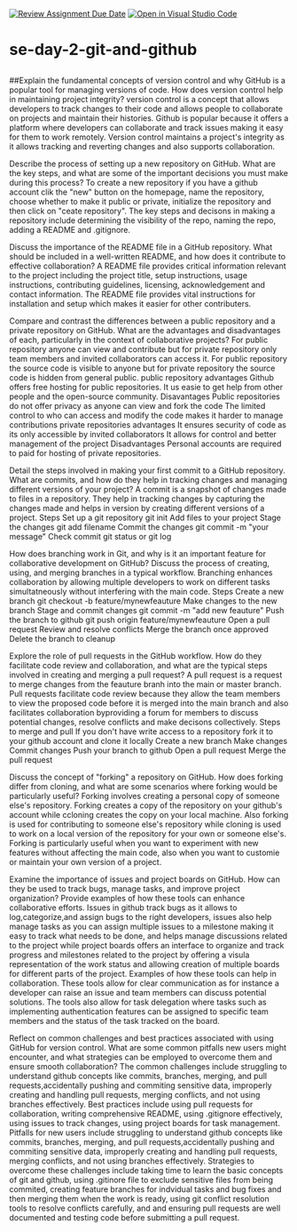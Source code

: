 [![Review Assignment Due Date](https://classroom.github.com/assets/deadline-readme-button-22041afd0340ce965d47ae6ef1cefeee28c7c493a6346c4f15d667ab976d596c.svg)](https://classroom.github.com/a/8wgCKhpZ)
[![Open in Visual Studio Code](https://classroom.github.com/assets/open-in-vscode-2e0aaae1b6195c2367325f4f02e2d04e9abb55f0b24a779b69b11b9e10269abc.svg)](https://classroom.github.com/online_ide?assignment_repo_id=18943695&assignment_repo_type=AssignmentRepo)
# se-day-2-git-and-github
## 
##Explain the fundamental concepts of version control and why GitHub is a popular tool for managing versions of code. How does version control help in maintaining project integrity? version control is a concept that allows developers to track changes to their code and allows people to collaborate on projects and maintain their histories. Github is popular because it offers a platform where developers can collaborate and track issues making it easy for them to work remotely. Version control maintains a project's integrity as it allows tracking and reverting changes and also supports collaboration.

Describe the process of setting up a new repository on GitHub. What are the key steps, and what are some of the important decisions you must make during this process? To create a new repository if you have a github account clik the "new" button on the homepage, name the repository, choose whether to make it public or private, initialize the repository and then click on "ceate repository". The key steps and decisons in making a repository include determining the visibility of the repo, naming the repo, adding a README and .gitignore.

Discuss the importance of the README file in a GitHub repository. What should be included in a well-written README, and how does it contribute to effective collaboration? A README file provides critical information relevant to the project including the project title, setup instructions, usage instructions, contributing guidelines, licensing, acknowledgement and contact information. The README file provides vital instructions for installation and setup which makes it easier for other contributers.

Compare and contrast the differences between a public repository and a private repository on GitHub. What are the advantages and disadvantages of each, particularly in the context of collaborative projects? For public repository anyone can view and contribute but for private repository only team members and invited collaborators can access it. For public repository the source code is visible to anyone but for private repository the source code is hidden from general public. public repository advantages Github offers free hosting for public repositories. It us easie to get help from other people and the open-source community. Disavantages Public repositories do not offer privacy as anyone can view and fork the code The limited control to who can access and modify the code makes it harder to manage contributions private repositories advantages It ensures security of code as its only accessible by invited collaborators It allows for control and better management of the project Disadvantages Personal accounts are required to paid for hosting of private repositories.

Detail the steps involved in making your first commit to a GitHub repository. What are commits, and how do they help in tracking changes and managing different versions of your project? A commit is a snapshot of changes made to files in a repository. They help in tracking changes by capturing the changes made and helps in version by creating different versions of a project. Steps Set up a git repository git init Add files to your project Stage the changes git add filename Commit the changes git commit -m "your message" Check commit git status or git log

How does branching work in Git, and why is it an important feature for collaborative development on GitHub? Discuss the process of creating, using, and merging branches in a typical workflow. Branching enhances collaboration by allowing multiple developers to work on different tasks simultatneously without interfering with the main code. Steps Create a new branch git checkout -b feature/mynewfeauture Make changes to the new branch Stage and commit changes git commit -m "add new feauture" Push the branch to github git push origin feature/mynewfeauture Open a pull request Review and resolve conflicts Merge the branch once approved Delete the branch to cleanup

Explore the role of pull requests in the GitHub workflow. How do they facilitate code review and collaboration, and what are the typical steps involved in creating and merging a pull request? A pull request is a request to merge changes from the feauture branh into the main or master branch. Pull requests facilitate code review because they allow the team members to view the proposed code before it is merged into the main branch and also facilitates collaboration byproviding a forum for members to discuss potential changes, resolve conflicts and make decisons collectively. Steps to merge and pull If you don't have write access to a repository fork it to your github account and clone it locally Create a new branch Make changes Commit changes Push your branch to github Open a pull request Merge the pull request

Discuss the concept of "forking" a repository on GitHub. How does forking differ from cloning, and what are some scenarios where forking would be particularly useful? Forking involves creating a personal copy of someone else's repository. Forking creates a copy of the repository on your github's account while ccloning creates the copy on your local machine. Also forking is used for contributing to someone else's repository while cloning is used to work on a local version of the repository for your own or someone else's. Forking is particularly useful when you want to experiment with new features without affecting the main code, also when you want to customie or maintain your own version of a project.

Examine the importance of issues and project boards on GitHub. How can they be used to track bugs, manage tasks, and improve project organization? Provide examples of how these tools can enhance collaborative efforts. Issues in github track bugs as it allows to log,categorize,and assign bugs to the right developers, issues also help manage tasks as you can assign multiple issues to a milestone making it easy to track what needs to be done, and helps manage discussions related to the project while project boards offers an interface to organize and track progress and milestones related to the project by offering a visula representation of the work status and allowing creation of multiple boards for different parts of the project. Examples of how these tools can help in collaboration. These tools allow for clear communication as for instance a developer can raise an issue and team members can discuss potential solutions. The tools also allow for task delegation where tasks such as implementing authentication features can be assigned to specific team members and the status of the task tracked on the board.

Reflect on common challenges and best practices associated with using GitHub for version control. What are some common pitfalls new users might encounter, and what strategies can be employed to overcome them and ensure smooth collaboration? The common challenges include struggling to understand github concepts like commits, branches, merging, and pull requests,accidentally pushing and commiting sensitive data, improperly creating and handling pull requests, merging conflicts, and not using branches effectively. Best practices include using pull requests for collaboration, writing comprehensive README, using .gitignore effectively, using issues to track changes, using project boards for task management. Pitfalls for new users include struggling to understand github concepts like commits, branches, merging, and pull requests,accidentally pushing and commiting sensitive data, improperly creating and handling pull requests, merging conflicts, and not using branches effectively. Strategies to overcome these challenges include taking time to learn the basic concepts of git and github, using .gitinore file to exclude sensitive files from being commited, creating feature branches for indvidual tasks and bug fixes and then merging them when the work is ready, using git conflict resolution tools to resolve conflicts carefully, and and ensuring pull requests are well documented and testing code before submitting a pull request.
